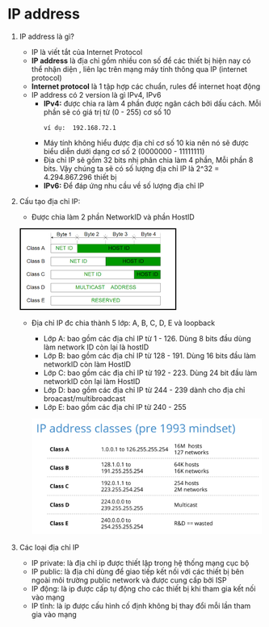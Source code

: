 # IP address

1. IP address là gì?
   * IP là viết tắt của Internet Protocol
   * **IP address** là địa chỉ gồm nhiều con số để các thiết bị hiện nay có thể nhận diện , liên lạc trên mạng máy tính thông qua IP (internet protocol)
   * **Internet protocol** là 1 tập hợp các chuẩn, rules để internet hoạt động
   * IP address có 2 version là gì IPv4, IPv6
     * **IPv4:** được chia ra làm 4 phần được ngân cách bởi dấu cách. Mỗi phần sẽ có giá trị từ (0 - 255) cơ số 10
       ```
       ví dụ:  192.168.72.1
       ```
     * Máy tính không hiểu được địa chỉ cơ số 10 kia nên nó sẽ được biểu diễn dưới dạng cơ số 2 (0000000 - 11111111)
     * Địa chỉ IP sẽ gồm 32 bits nhị phân chia làm 4 phần, Mỗi phần 8 bits. Vậy chúng ta sẽ có số lượng địa chỉ IP là 2^32 = 4.294.867.296 thiết bị
     * **IPv6:** Để đáp ứng nhu cầu về số lượng địa chỉ IP 
2. Cấu tạo địa chỉ IP:
   * Được chia làm 2 phần NetworkID và phần HostID
  
   ![IP](../images/IP.png)

   * Địa chỉ IP đc chia thành 5 lớp: A, B, C, D, E và loopback
     * Lớp A: bao gồm các địa chỉ IP từ 1 - 126. Dùng 8 bits đầu dùng làm network ID còn lại là hostID
     * Lớp B: bao gồm các địa chỉ IP từ 128 - 191. Dùng 16 bits đầu làm networkID còn làm HostID
     * Lớp C: bao gồm các địa chỉ IP từ 192 - 223. Dùng 24 bit đầu làm networkID còn lại làm HostID
     * Lớp D: bao gồm các địa chỉ IP từ 244 - 239 dành cho địa chỉ broacast/multibroadcast
     * Lớp E: bao gồm các địa chỉ IP từ 240 - 255
  
     ![Clasify IP address](../images/preview.png)

3. Các loại địa chỉ IP
   * IP private: là địa chỉ ip được thiết lập trong hệ thống mạng cục bộ
   * IP public: là địa chỉ dùng để giao tiếp kết nối với các thiết bị bên ngoài môi trường public network và được cung cấp bởi ISP
   * IP động: là ip được cấp tự động cho các thiết bị khi tham gia kết nối vào mạng
   * IP tĩnh: là ip được cấu hình cố định không bị thay đổi mỗi lần tham gia vào mạng

     

     

